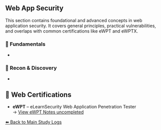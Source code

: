 ##  Web App Security

This section contains foundational and advanced concepts in web application security. It covers general principles, practical vulnerabilities, and overlaps with common certifications like eWPT and eWPTX.

### 🔰 Fundamentals
- 
### 🚪 Recon & Discovery
- 

## 🧾 Web Certifications
- **eWPT** – eLearnSecurity Web Application Penetration Tester  
  → [View eWPT Notes uncompleted]() 



[⬅️ Back to Main Study Logs](../)
